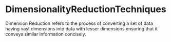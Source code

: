 # DimensionalityReductionTechniques
Dimension Reduction refers to the process of converting a set of data having vast dimensions into data with lesser dimensions ensuring that it conveys similar information concisely.
